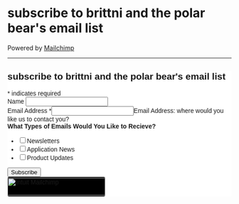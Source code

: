 # subscribe to brittni and the polar bear's email list

Powered by [Mailchimp](https://mailchimp.com/)

----

<div id="mc_embed_shell">
      <link href="//cdn-images.mailchimp.com/embedcode/classic-061523.css" rel="stylesheet" type="text/css">
  <style type="text/css">
        #mc_embed_signup{background:#fff; false;clear:left; font:14px Helvetica,Arial,sans-serif; width: px;}
        /* Add your own Mailchimp form style overrides in your site stylesheet or in this style block.
           We recommend moving this block and the preceding CSS link to the HEAD of your HTML file. */
</style>
<div id="mc_embed_signup">
    <form action="https://linktr.us21.list-manage.com/subscribe/post?u=2c3fd4c38f742d500b2c8ae76&amp;id=4547f23077&amp;f_id=0066eee6f0" method="post" id="mc-embedded-subscribe-form" name="mc-embedded-subscribe-form" class="validate" target="_blank">
        <div id="mc_embed_signup_scroll"><h2>subscribe to brittni and the polar bear's email list</h2>
            <div class="indicates-required"><span class="asterisk">*</span> indicates required</div>
            <div class="mc-field-group"><label for="mce-NAME">Name </label><input type="text" name="NAME" class=" text" id="mce-NAME" value=""></div><div class="mc-field-group"><label for="mce-EMAIL">Email Address <span class="asterisk">*</span></label><input type="email" name="EMAIL" class="required email" id="mce-EMAIL" value="" required=""><span id="mce-EMAIL-HELPERTEXT" class="helper_text">Email Address: where would you like us to contact you?</span></div><div class="mc-field-group input-group"><strong>What Types of Emails Would You Like to Recieve? </strong><ul><li><input type="checkbox" name="group[2037][1]" id="mce-group[2037]-2037-0" value=""><label for="mce-group[2037]-2037-0">Newsletters</label></li><li><input type="checkbox" name="group[2037][2]" id="mce-group[2037]-2037-1" value=""><label for="mce-group[2037]-2037-1">Application News</label></li><li><input type="checkbox" name="group[2037][4]" id="mce-group[2037]-2037-2" value=""><label for="mce-group[2037]-2037-2">Product Updates</label></li></ul></div>
        <div id="mce-responses" class="clear foot">
            <div class="response" id="mce-error-response" style="display: none;"></div>
            <div class="response" id="mce-success-response" style="display: none;"></div>
        </div>
    <div aria-hidden="true" style="position: absolute; left: -5000px;">
        /* real people should not fill this in and expect good things - do not remove this or risk form bot signups */
        <input type="text" name="b_2c3fd4c38f742d500b2c8ae76_4547f23077" tabindex="-1" value="">
    </div>
        <div class="optionalParent">
            <div class="clear foot">
                <input type="submit" name="subscribe" id="mc-embedded-subscribe" class="button" value="Subscribe">
                <p style="margin: 0px auto;"><a href="http://eepurl.com/iGEnc6" title="Mailchimp - email marketing made easy and fun"><span style="display: inline-block; background-color: black; border-radius: 4px;"><img class="refferal_badge" src="https://digitalasset.intuit.com/render/content/dam/intuit/mc-fe/en_us/images/intuit-mc-rewards-text-light.svg" alt="Intuit Mailchimp" style="width: 220px; height: 40px; display: flex; padding: 2px 0px; justify-content: center; align-items: center;"></span></a></p>
            </div>
        </div>
    </div>
</form>
</div>
<script type="text/javascript" src="//s3.amazonaws.com/downloads.mailchimp.com/js/mc-validate.js"></script><script type="text/javascript">(function($) {window.fnames = new Array(); window.ftypes = new Array();fnames[1]='NAME';ftypes[1]='text';fnames[0]='EMAIL';ftypes[0]='email';}(jQuery));var $mcj = jQuery.noConflict(true);</script></div>
